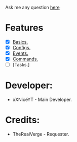 Ask me any question [here](https://github.com/xXNiceAssasinl0/Learn.Coding/issues)

# Features

- [x] [Basics.](https://github.com/xXNiceAssasinl0/Learn.Coding)
- [x] [Configs.](https://github.com/xXNiceAssasinl0/Learn.Coding/tree/Config)
- [x] [Events.](https://github.com/xXNiceAssasinl0/Learn.Coding/tree/Events)
- [x] [Commands.](https://github.com/xXNiceAssasinl0/Learn.Coding/tree/Commands)
- [ ] [Tasks.]
 
 # Developer:
 
 * xXNiceYT - Main Developer.

 # Credits:
 
 * TheRealVerge - Requester.
